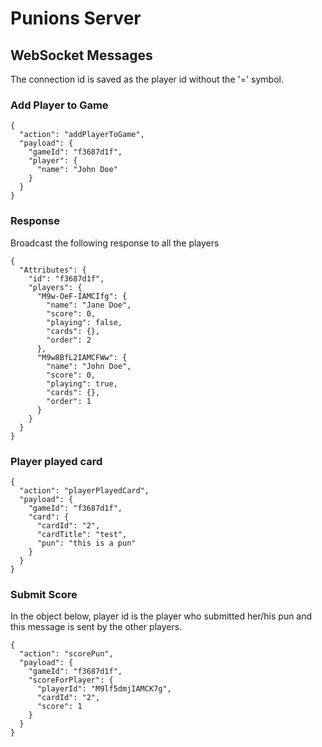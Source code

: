 # Punions Server


## WebSocket Messages
The connection id is saved as the player id without the '=' symbol.

### Add Player to Game
```
{
  "action": "addPlayerToGame",
  "payload": {
    "gameId": "f3687d1f",
    "player": {
      "name": "John Doe"
    }
  }
}
```
### Response 
Broadcast the following response to all the players

```
{
  "Attributes": {
    "id": "f3687d1f",
    "players": {
      "M9w-OeF-IAMCIfg": {
        "name": "Jane Doe",
        "score": 0,
        "playing": false,
        "cards": {},
        "order": 2
      },
      "M9w8BfL2IAMCFWw": {
        "name": "John Doe",
        "score": 0,
        "playing": true,
        "cards": {},
        "order": 1
      }
    }
  }
}
```

### Player played card
```
{
  "action": "playerPlayedCard",
  "payload": {
    "gameId": "f3687d1f",
    "card": {
      "cardId": "2",
      "cardTitle": "test",
      "pun": "this is a pun"
    }
  }
}
```

### Submit Score
In the object below, player id is the player who submitted her/his pun and this message is sent by the
other players.
```
{
  "action": "scorePun",
  "payload": {
    "gameId": "f3687d1f",
    "scoreForPlayer": {
      "playerId": "M9lf5dmjIAMCK7g",
      "cardId": "2",
      "score": 1
    }
  }
}
```
